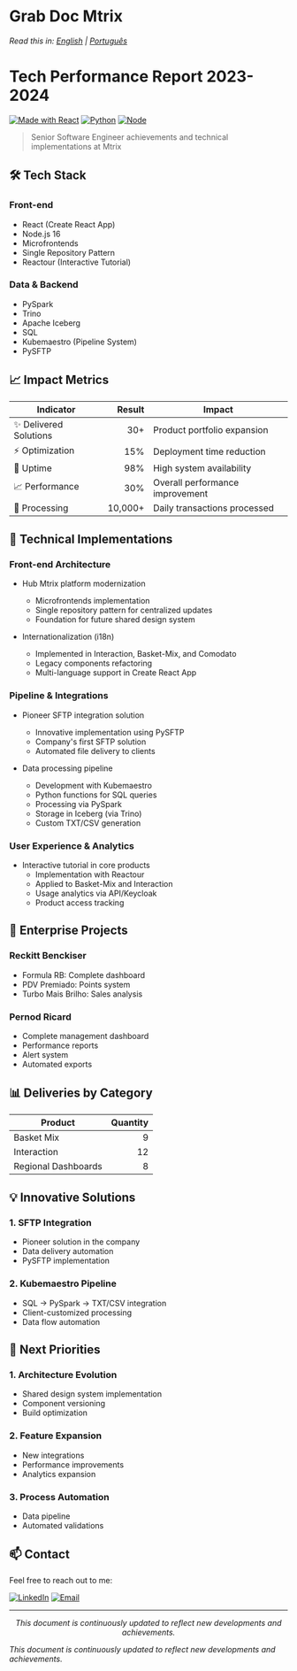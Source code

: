 # Grab Doc Mtrix
*Read this in: [English](README.md) | [Português](README.pt-BR.md)*

# Tech Performance Report 2023-2024
[![Made with React](https://img.shields.io/badge/Made_with-React-blue?logo=react)](https://reactjs.org/)
[![Python](https://img.shields.io/badge/Python-3.7+-green?logo=python)](https://www.python.org/)
[![Node](https://img.shields.io/badge/Node-16-success?logo=node.js)](https://nodejs.org/)

> Senior Software Engineer achievements and technical implementations at Mtrix

## 🛠 Tech Stack

### Front-end
- React (Create React App)
- Node.js 16
- Microfrontends
- Single Repository Pattern
- Reactour (Interactive Tutorial)

### Data & Backend
- PySpark
- Trino
- Apache Iceberg
- SQL
- Kubemaestro (Pipeline System)
- PySFTP

## 📈 Impact Metrics

| Indicator | Result | Impact |
|-----------|--------:|--------|
| ✨ Delivered Solutions | 30+ | Product portfolio expansion |
| ⚡ Optimization | 15% | Deployment time reduction |
| 🎯 Uptime | 98% | High system availability |
| 📈 Performance | 30% | Overall performance improvement |
| 🔄 Processing | 10,000+ | Daily transactions processed |

## 🚀 Technical Implementations

### Front-end Architecture
- Hub Mtrix platform modernization
  - Microfrontends implementation
  - Single repository pattern for centralized updates
  - Foundation for future shared design system

- Internationalization (i18n)
  - Implemented in Interaction, Basket-Mix, and Comodato
  - Legacy components refactoring
  - Multi-language support in Create React App

### Pipeline & Integrations

- Pioneer SFTP integration solution
  - Innovative implementation using PySFTP
  - Company's first SFTP solution
  - Automated file delivery to clients

- Data processing pipeline
  - Development with Kubemaestro
  - Python functions for SQL queries
  - Processing via PySpark
  - Storage in Iceberg (via Trino)
  - Custom TXT/CSV generation

### User Experience & Analytics

- Interactive tutorial in core products
  - Implementation with Reactour
  - Applied to Basket-Mix and Interaction
  - Usage analytics via API/Keycloak
  - Product access tracking

## 🏢 Enterprise Projects

### Reckitt Benckiser
- Formula RB: Complete dashboard
- PDV Premiado: Points system
- Turbo Mais Brilho: Sales analysis

### Pernod Ricard
- Complete management dashboard
- Performance reports
- Alert system
- Automated exports

## 📊 Deliveries by Category

Product                | Quantity
----------------------|----------:
Basket Mix            | 9
Interaction           | 12
Regional Dashboards   | 8

## 💡 Innovative Solutions

### 1. SFTP Integration
- Pioneer solution in the company
- Data delivery automation
- PySFTP implementation

### 2. Kubemaestro Pipeline
- SQL -> PySpark -> TXT/CSV integration
- Client-customized processing
- Data flow automation

## 🎯 Next Priorities

### 1. Architecture Evolution
- Shared design system implementation
- Component versioning
- Build optimization

### 2. Feature Expansion
- New integrations
- Performance improvements
- Analytics expansion

### 3. Process Automation
- Data pipeline
- Automated validations

## 📫 Contact

Feel free to reach out to me:

[![LinkedIn](https://img.shields.io/badge/LinkedIn-jefersonfranco-blue?style=flat-square&logo=linkedin)](https://linkedin.com/in/jefersonfranco/)
[![Email](https://img.shields.io/badge/Email-jefersonfranco%40protonmail.com-red?style=flat-square&logo=gmail)](mailto:jefersonfranco@protonmail.com)

---

<div align="center">
<em>This document is continuously updated to reflect new developments and achievements.</em>
</div>

*This document is continuously updated to reflect new developments and achievements.*

</div>
